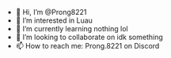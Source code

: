 - 👋 Hi, I’m @Prong8221
- 👀 I’m interested in Luau
- 🌱 I’m currently learning nothing lol
- 💞️ I’m looking to collaborate on idk something
- 📫 How to reach me: Prong.8221 on Discord

<!---
Prong8221/Prong8221 is a ✨ special ✨ repository because its `README.md` (this file) appears on your GitHub profile.
You can click the Preview link to take a look at your changes.
--->
